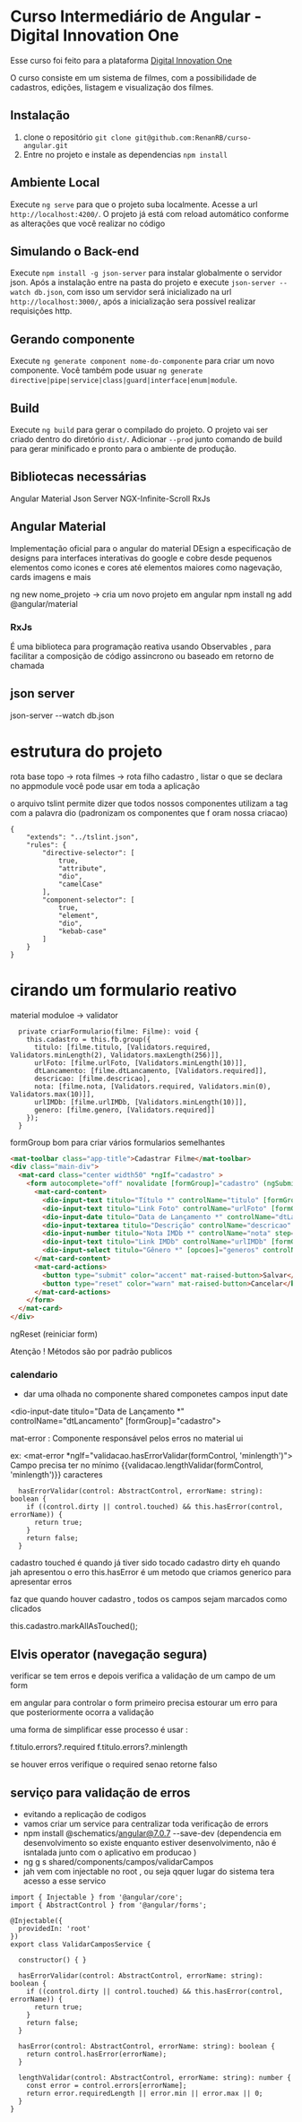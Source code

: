 # Curso Intermediário de Angular - Digital Innovation One

Esse curso foi feito para a plataforma [Digital Innovation One](https://digitalinnovation.one/)

O curso consiste em um sistema de filmes, com a possibilidade de cadastros, edições, listagem e visualização dos filmes.


## Instalação

1. clone o repositório `git clone git@github.com:RenanRB/curso-angular.git`
2. Entre no projeto e instale as dependencias `npm install`

## Ambiente Local

Execute `ng serve` para que o projeto suba localmente. Acesse a url `http://localhost:4200/`. O projeto já está com reload automático conforme as alterações que você realizar no código

## Simulando o Back-end

Execute `npm install -g json-server` para instalar globalmente o servidor json. Após a instalação entre na pasta do projeto e execute `json-server --watch db.json`, com isso um servidor será inicializado na url `http://localhost:3000/`, após a inicialização sera possível realizar requisições http.

## Gerando componente

Execute `ng generate component nome-do-componente` para criar um novo componente. Você também pode usuar `ng generate directive|pipe|service|class|guard|interface|enum|module`.

## Build

Execute `ng build` para gerar o compilado do projeto. O projeto vai ser criado dentro do diretório `dist/`. Adicionar `--prod` junto comando de build para gerar minificado e pronto para o ambiente de produção.

## Bibliotecas necessárias 

Angular Material 
Json Server 
NGX-Infinite-Scroll
RxJs


## Angular Material 

Implementação oficial para o angular do material DEsign a especificação de designs para interfaces interativas do google e cobre desde pequenos elementos 
como icones e cores até elementos maiores como nagevação, cards imagens e mais 

ng new nome_projeto -> cria um novo projeto em angular 
npm install 
ng add @angular/material


### RxJs 

É uma biblioteca para programação reativa usando Observables , para facilitar a composição de código assincrono ou baseado em retorno de chamada 


## json server 

json-server --watch db.json


# estrutura do projeto 

rota base topo -> rota filmes -> rota filho cadastro , listar 
o que se declara no appmodule você pode usar em toda a aplicação 

o arquivo tslint permite dizer que todos nossos componentes utilizam a tag 
com a palavra dio  (padronizam os componentes que f oram nossa criacao)
```JS
{
    "extends": "../tslint.json",
    "rules": {
        "directive-selector": [
            true,
            "attribute",
            "dio",
            "camelCase"
        ],
        "component-selector": [
            true,
            "element",
            "dio",
            "kebab-case"
        ]
    }
}
```
# cirando um formulario reativo 

material moduloe -> validator 

```Js 
  private criarFormulario(filme: Filme): void {
    this.cadastro = this.fb.group({
      titulo: [filme.titulo, [Validators.required, Validators.minLength(2), Validators.maxLength(256)]],
      urlFoto: [filme.urlFoto, [Validators.minLength(10)]],
      dtLancamento: [filme.dtLancamento, [Validators.required]],
      descricao: [filme.descricao],
      nota: [filme.nota, [Validators.required, Validators.min(0), Validators.max(10)]],
      urlIMDb: [filme.urlIMDb, [Validators.minLength(10)]],
      genero: [filme.genero, [Validators.required]]
    });
  }
```

formGroup bom para criar vários formularios semelhantes 


```HTML
<mat-toolbar class="app-title">Cadastrar Filme</mat-toolbar>
<div class="main-div">
  <mat-card class="center width50" *ngIf="cadastro" >
    <form autocomplete="off" novalidate [formGroup]="cadastro" (ngSubmit)="submit()" (ngReset)="reiniciarForm()">
      <mat-card-content>
        <dio-input-text titulo="Título *" controlName="titulo" [formGroup]="cadastro"></dio-input-text>
        <dio-input-text titulo="Link Foto" controlName="urlFoto" [formGroup]="cadastro"></dio-input-text>
        <dio-input-date titulo="Data de Lançamento *" controlName="dtLancamento" [formGroup]="cadastro"></dio-input-date>
        <dio-input-textarea titulo="Descrição" controlName="descricao" [formGroup]="cadastro"></dio-input-textarea>
        <dio-input-number titulo="Nota IMDb *" controlName="nota" step="0.1" [formGroup]="cadastro"></dio-input-number>
        <dio-input-text titulo="Link IMDb" controlName="urlIMDb" [formGroup]="cadastro"></dio-input-text>
        <dio-input-select titulo="Gênero *" [opcoes]="generos" controlName="genero" [formGroup]="cadastro"></dio-input-select>
      </mat-card-content>
      <mat-card-actions>
        <button type="submit" color="accent" mat-raised-button>Salvar</button>
        <button type="reset" color="warn" mat-raised-button>Cancelar</button>
      </mat-card-actions>
    </form>
  </mat-card>
</div>

```

ngReset (reiniciar form)

Atenção ! Métodos são por padrão publicos 


### calendario 

- dar uma olhada no componente shared componetes campos input date 


 <dio-input-date titulo="Data de Lançamento *" controlName="dtLancamento" [formGroup]="cadastro"></dio-input-date>


mat-error : Componente responsável pelos erros no material ui 

ex: 
<mat-error *ngIf="validacao.hasErrorValidar(formControl, 'minlength')">
      Campo precisa ter no mínimo {{validacao.lengthValidar(formControl, 'minlength')}} caracteres
    </mat-error>


``` JS 
  hasErrorValidar(control: AbstractControl, errorName: string): boolean {
    if ((control.dirty || control.touched) && this.hasError(control, errorName)) {
      return true;
    }
    return false;
  }

  ``` 
  cadastro touched é quando já tiver sido tocado 
  cadastro dirty eh quando jah apresentou o erro 
  this.hasError é um metodo que criamos generico para apresentar erros 


 faz que quando houver cadastro , todos os campos sejam marcados como clicados 

   this.cadastro.markAllAsTouched();

## Elvis operator (navegação segura)

verificar se tem erros e depois verifica a validação de um campo de um form

em angular para controlar o form primeiro precisa estourar um erro para que 
posteriormente ocorra a validação 

uma forma de simplificar esse processo é usar : 

f.titulo.errors?.required 
f.titulo.errors?.minlength 

se houver erros verifique o required  senao retorne falso 

## serviço para validação de erros 

- evitando a replicação de codigos 
- vamos criar um service para centralizar toda verificação de errors
- npm install @schematics/angular@7.0.7 --save-dev  (dependencia em desenvolvimento so existe enquanto estiver desenvolvimento, não é isntalada junto com o aplicativo em producao )
- ng g s shared/components/campos/validarCampos
- jah vem com injectable no root , ou seja qquer lugar do sistema tera acesso a esse servico 

```JS
import { Injectable } from '@angular/core';
import { AbstractControl } from '@angular/forms';

@Injectable({
  providedIn: 'root'
})
export class ValidarCamposService {

  constructor() { }

  hasErrorValidar(control: AbstractControl, errorName: string): boolean {
    if ((control.dirty || control.touched) && this.hasError(control, errorName)) {
      return true;
    }
    return false;
  }

  hasError(control: AbstractControl, errorName: string): boolean {
    return control.hasError(errorName);
  }

  lengthValidar(control: AbstractControl, errorName: string): number {
    const error = control.errors[errorName];
    return error.requiredLength || error.min || error.max || 0;
  }
}

```



